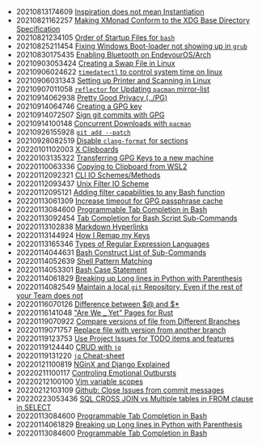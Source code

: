 * 20210813174609 [Inspiration does not mean Instantiation](../20210813174609)
* 20210821162257 [Making XMonad Conform to the XDG Base Directory Specification](../20210821162257)
* 20210821234105 [Order of Startup Files for `bash`](../20210821234105)
* 20210825211454 [Fixing Windows Boot-loader not showing up in `grub`](../20210825211454)
* 20210830175435 [Enabling Bluetooth on EndevourOS/Arch](../20210830175435)
* 20210903053424 [Creating a Swap File in Linux](../20210903053424)
* 20210906024622 [`timedatectl` to control system time on linux](../20210906024622)
* 20210906031343 [Setting up Printer and Scanning in Linux](../20210906031343)
* 20210907011058 [`reflector` for Updating `pacman` mirror-list](../20210907011058)
* 20210914062938 [Pretty Good Privacy (../PG)]()
* 20210914064746 [Creating a GPG key](../20210914064746)
* 20210914072507 [Sign git commits with GPG](../20210914072507)
* 20210914100148 [Concurrent Downloads with `pacman`](../20210914100148)
* 20210926155928 [`git add --patch`](../20210926155928)
* 20210928082519 [Disable `clang-format` for sections](../20210928082519)
* 20220101102003 [X Clipboards](../20220101102003)
* 20220103135322 [Transferring GPG Keys to a new machine](../20220103135322)
* 20220110063336 [Copying to Clipboard from WSL2](../20220110063336)
* 20220112092321 [CLI IO Schemes/Methods](../20220112092321)
* 20220112093437 [Unix Filter IO Scheme](../20220112093437)
* 20220112095121 [Adding filter capabilities to any Bash function](../20220112095121)
* 20220113061309 [Increase timeout for GPG passphrase cache](../20220113061309)
* 20220113084600 [Programmable Tab Completion in Bash](../20220113084600)
* 20220113092454 [Tab Completion for Bash Script Sub-Commands](../20220113092454)
* 20220113102838 [Markdown Hyperlinks](../20220113102838)
* 20220113144924 [How I Remap my Keys](../20220113144924)
* 20220113165346 [Types of Regular Expression Languages](../20220113165346)
* 20220114044631 [Bash Construct List of Sub-Commands](../20220114044631)
* 20220114052639 [Shell Pattern Matching](../20220114052639)
* 20220114053301 [Bash Case Statement](../20220114053301)
* 20220114061829 [Breaking up Long lines in Python with Parenthesis](../20220114061829)
* 20220114082549 [Maintain a local `git` Repository, Even if the rest of your Team does not](../20220114082549)
* 20220116070126 [Difference between \$@ and \$*](../20220116070126)
* 20220116141048 ["Are We _ Yet" Pages for Rust](../20220116141048)
* 20220119070922 [Compare versions of file from Different Branches](../20220119070922)
* 20220119071757 [Replace file with version from another branch](../20220119071757)
* 20220119123753 [Use Project Issues for TODO items and features](../20220119123753)
* 20220119124440 [CRUD with `jq`](../20220119124440)
* 20220119131220 [`jq` Cheat-sheet](../20220119131220)
* 20220121100819 [NGinX and Django Explained](../20220121100819)
* 20220211100117 [Controling Emotional Outbursts](../20220211100117)
* 20220212100100 [Vim variable scopes](../20220212100100)
* 20220212103109 [Github: Close Issues from commit messages](../20220212103109)
* 20220223053436 [SQL CROSS JOIN vs Multiple tables in FROM clause in SELECT](../20220223053436)
* 20220113084600 [Programmable Tab Completion in Bash](../20220113084600)
* 20220114061829 [Breaking up Long lines in Python with Parenthesis](../20220114061829)
* 20220113084600 [Programmable Tab Completion in Bash](../20220113084600)
